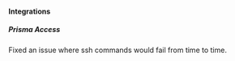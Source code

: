 
#### Integrations
##### Prisma Access
Fixed an issue where ssh commands would fail from time to time.

